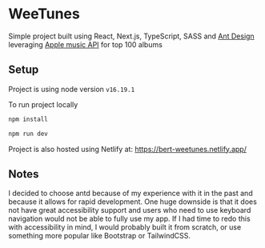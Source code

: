 # WeeTunes

Simple project built using React, Next.js, TypeScript, SASS and [Ant Design](https://ant.design/) leveraging [Apple music API](https://itunes.apple.com/us/rss/topalbums/limit=100/json) for top 100 albums

## Setup

Project is using node version `v16.19.1`

To run project locally

```bash
npm install
```

```bash
npm run dev
```

Project is also hosted using Netlify at: https://bert-weetunes.netlify.app/

## Notes

I decided to choose antd because of my experience with it in the past and because it allows for rapid development. One huge downside is that it does not have great accessibility support and users who need to use keyboard navigation would not be able to fully use my app. If I had time to redo this with accessibility in mind, I would probably built it from scratch, or use something more popular like Bootstrap or TailwindCSS.
